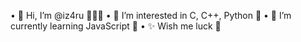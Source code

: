 • 👋 Hi, I’m @iz4ru 🧑🏻‍💻
• 👀 I’m interested in C, C++, Python 💁
• 🌱 I’m currently learning JavaScript 🙌
• ✨ Wish me luck 🤞
